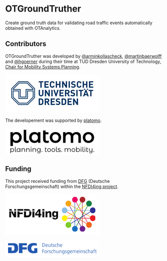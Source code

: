 # OTGroundTruther

Create ground truth data for validating road traffic events automatically obtained with OTAnalytics.

## Contributors

OTGroundTruther was developed by [@arminkollascheck](https://github.com/arminkollascheck), [@martinbaerwolff](https://github.com/martinbaerwolff) and [@hgoerner](https://github.com/hgoerner) during their time at TUD Dresden University of Technology, [Chair for Mobility Systems Planning](https://tu-dresden.de/bu/verkehr/ivs/msp).

[![TU Dresden](/assets/TU_Dresden.jpg)](https://tu-dresden.de/bu/verkehr/ivs/msp)

The developement was supported by [platomo](https://platomo.de/).

[![platomo](/assets/platomo_logo_black_on_white_300.jpg)](https://platomo.de/)

## Funding

This project received funding from [DFG](https://www.dfg.de/) (Deutsche Forschungsgemeinschaft) within the [NFDI4ing project]((https://nfdi4ing.de/)).

[![NFDI4ing](/assets/NFDI4Ing.png)](https://nfdi4ing.de/)

[![DFG](/assets/DFG-logo-blau.png)](https://www.dfg.de/)
